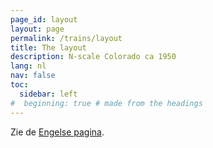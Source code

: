 ```yaml
---
page_id: layout
layout: page
permalink: /trains/layout
title: The layout
description: N-scale Colorado ca 1950
lang: nl
nav: false
toc:
  sidebar: left
#  beginning: true # made from the headings
---
```


Zie de <a href="../../trains/layout.html">Engelse pagina</a>.
